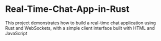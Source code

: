 # Real-Time-Chat-App-in-Rust
This project demonstrates how to build a real-time chat application using Rust and WebSockets, with a simple client interface built with HTML and JavaScript
